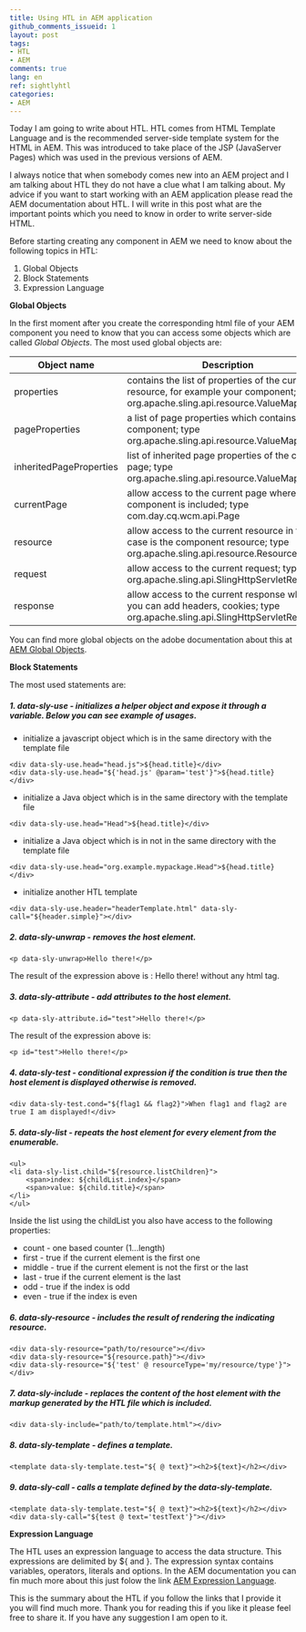 ```yaml
---
title: Using HTL in AEM application
github_comments_issueid: 1
layout: post
tags:
- HTL
- AEM
comments: true
lang: en
ref: sightlyhtl
categories:
- AEM
---
```


Today I am going to write about HTL. HTL comes from HTML Template Language and is the recommended server-side template system for the HTML in AEM. This was introduced to take place of the JSP (JavaServer Pages) which was used in the previous versions of AEM.

I always notice that when somebody comes new into an AEM project and I am talking about HTL they do not have a clue what I am talking about. My advice if you want to start working with an AEM application please read the AEM documentation about HTL. I will write in this post what are the important points which you need to know in order to write server-side HTML.

Before starting creating any component in AEM we need to know about the following topics in HTL:

1. Global Objects
2. Block Statements
3. Expression Language

**Global Objects**

In the first moment after you create the corresponding html file of your AEM component you need to know that you can access some objects which are called _Global Objects_.
The most used global objects are:

| Object name  |Description    | 
|--------------|---------------|
|properties  |contains the list of properties of the current resource, for example your component; type org.apache.sling.api.resource.ValueMap|
|pageProperties| a list of page properties which contains your component; type org.apache.sling.api.resource.ValueMap|
|inheritedPageProperties|list of inherited page properties of the current page; type org.apache.sling.api.resource.ValueMap|
|currentPage|allow access to the current page where the component is included; type com.day.cq.wcm.api.Page|
|resource|allow access to the current resource in this case is the component resource; type org.apache.sling.api.resource.Resource|
|request|allow access to the current request; type org.apache.sling.api.SlingHttpServletRequest|
|response|allow access to the current response where you can add headers, cookies; type org.apache.sling.api.SlingHttpServletResponse|

You can find more global objects on the adobe documentation about this at [AEM Global Objects](https://docs.adobe.com/content/help/en/experience-manager-htl/using/htl/global-objects.html).

**Block Statements**

The most used statements are:

##### 1. data-sly-use - initializes a helper object and expose it through a variable. Below you can see example of usages.

* initialize a javascript object which is in the same directory with the template file 

```
<div data-sly-use.head="head.js">${head.title}</div>
<div data-sly-use.head="${'head.js' @param='test'}">${head.title}</div>
```

* initialize a Java object which is in the same directory with the template file

```
<div data-sly-use.head="Head">${head.title}</div>
```

* initialize a Java object which is in not in the same directory with the template file

```
<div data-sly-use.head="org.example.mypackage.Head">${head.title}</div>
```

* initialize another HTL template

```
<div data-sly-use.header="headerTemplate.html" data-sly-call="${header.simple}"></div>
```

##### 2. data-sly-unwrap - removes the host element.

```
<p data-sly-unwrap>Hello there!</p>
```

The result of the expression above is : Hello there! without any html tag.

##### 3. data-sly-attribute - add attributes to the host element.

```
<p data-sly-attribute.id="test">Hello there!</p>
```

The result of the expression above is:
 
```
<p id="test">Hello there!</p>
```

##### 4. data-sly-test - conditional expression if the condition is true then the host element is displayed otherwise is removed.

```
<div data-sly-test.cond="${flag1 && flag2}">When flag1 and flag2 are true I am displayed!</div>
```

##### 5. data-sly-list - repeats the host element for every element from the enumerable.

```
<ul>
<li data-sly-list.child="${resource.listChildren}">
    <span>index: ${childList.index}</span>
    <span>value: ${child.title}</span>
</li>
</ul>
```

Inside the list using the childList you also have access to the following properties:
 
* count - one based counter (1...length)
* first - true if the current element is the first one
* middle - true if the current element is not the first or the last
* last - true if the current element is the last
* odd - true if the index is odd
* even - true if the index is even

##### 6. data-sly-resource - includes the result of rendering the indicating resource.

```
<div data-sly-resource="path/to/resource"></div>
<div data-sly-resource="${resource.path}"></div>
<div data-sly-resource="${'test' @ resourceType='my/resource/type'}"></div>
```

##### 7. data-sly-include - replaces the content of the host element with the markup generated by the HTL file which is included.

```
<div data-sly-include="path/to/template.html"></div>
```

##### 8. data-sly-template - defines a template.

```
<template data-sly-template.test="${ @ text}"><h2>${text}</h2></div>
```

##### 9. data-sly-call - calls a template defined by the data-sly-template.


```
<template data-sly-template.test="${ @ text}"><h2>${text}</h2></div>
<div data-sly-call="${test @ text='testText'}"></div>
```

**Expression Language**

The HTL uses an expression language to access the data structure. This expressions are delimited by ${ and }.
The expression syntax contains variables, operators, literals and options. In the AEM documentation you can fin much more about this just folow the link [AEM Expression Language](https://docs.adobe.com/content/help/en/experience-manager-htl/using/htl/expression-language.html).

This is the summary about the HTL if you follow the links that I provide it you will find much more. Thank you  for reading this if you like it please feel free to share it. If you have any suggestion I am open to it.
